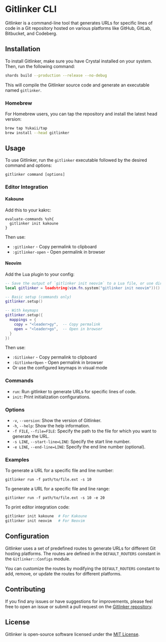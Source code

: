 # Gitlinker CLI

Gitlinker is a command-line tool that generates URLs for specific lines of code in a Git repository hosted on various platforms like GitHub, GitLab, Bitbucket, and Codeberg.

## Installation

To install Gitlinker, make sure you have Crystal installed on your system. Then, run the following command:

```bash
shards build --production --release --no-debug
```

This will compile the Gitlinker source code and generate an executable named `gitlinker`.

### Homebrew

For Homebrew users, you can tap the repository and install the latest head version:

```bash
brew tap Yukaii/tap
brew install --head gitlinker
```

## Usage

To use Gitlinker, run the `gitlinker` executable followed by the desired command and options:

```
gitlinker command [options]
```

### Editor Integration

#### Kakoune

Add this to your kakrc:

```kak
evaluate-commands %sh{
  gitlinker init kakoune
}
```

Then use:
- `:gitlinker` - Copy permalink to clipboard
- `:gitlinker-open` - Open permalink in browser

#### Neovim

Add the Lua plugin to your config:

```lua
-- Save the output of `gitlinker init neovim` to a Lua file, or use directly:
local gitlinker = loadstring(vim.fn.system("gitlinker init neovim"))()

-- Basic setup (commands only)
gitlinker.setup()

-- With keymaps
gitlinker.setup({
  mappings = {
    copy = "<leader>gy",  -- Copy permalink
    open = "<leader>go",  -- Open in browser
  }
})
```

Then use:
- `:Gitlinker` - Copy permalink to clipboard
- `:GitlinkerOpen` - Open permalink in browser
- Or use the configured keymaps in visual mode

### Commands

- `run`: Run gitlinker to generate URLs for specific lines of code.
- `init`: Print initialization configurations.

### Options

- `-v`, `--version`: Show the version of Gitlinker.
- `-h`, `--help`: Show the help information.
- `-f FILE`, `--file=FILE`: Specify the path to the file for which you want to generate the URL.
- `-s LINE`, `--start-line=LINE`: Specify the start line number.
- `-e LINE`, `--end-line=LINE`: Specify the end line number (optional).

### Examples

To generate a URL for a specific file and line number:

```
gitlinker run -f path/to/file.ext -s 10
```

To generate a URL for a specific file and line range:

```
gitlinker run -f path/to/file.ext -s 10 -e 20
```

To print editor integration code:

```bash
gitlinker init kakoune  # For Kakoune
gitlinker init neovim   # For Neovim
```

## Configuration

Gitlinker uses a set of predefined routes to generate URLs for different Git hosting platforms. The routes are defined in the `DEFAULT_ROUTERS` constant in the `Gitlinker::Configs` module.

You can customize the routes by modifying the `DEFAULT_ROUTERS` constant to add, remove, or update the routes for different platforms.

## Contributing

If you find any issues or have suggestions for improvements, please feel free to open an issue or submit a pull request on the [Gitlinker repository](https://github.com/your/repository).

## License

Gitlinker is open-source software licensed under the [MIT License](https://opensource.org/licenses/MIT).


